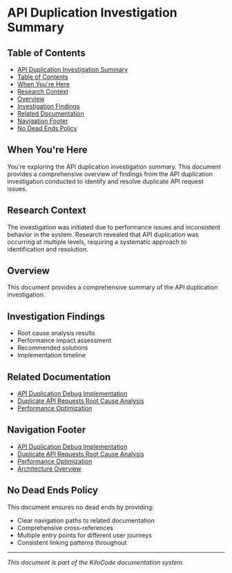# API Duplication Investigation Summary

## Table of Contents

* [API Duplication Investigation Summary](#api-duplication-investigation-summary)
* [Table of Contents](#table-of-contents)
* [When You're Here](#when-youre-here)
* [Research Context](#research-context)
* [Overview](#overview)
* [Investigation Findings](#investigation-findings)
* [Related Documentation](#related-documentation)
* [Navigation Footer](#navigation-footer)
* [No Dead Ends Policy](#no-dead-ends-policy)

## When You're Here

You're exploring the API duplication investigation summary. This document provides a comprehensive overview of findings from the API duplication investigation conducted to identify and resolve duplicate API request issues.

## Research Context

The investigation was initiated due to performance issues and inconsistent behavior in the system. Research revealed that API duplication was occurring at multiple levels, requiring a systematic approach to identification and resolution.

## Overview
This document provides a comprehensive summary of the API duplication investigation.

## Investigation Findings
- Root cause analysis results
- Performance impact assessment
- Recommended solutions
- Implementation timeline

## Related Documentation
- [API Duplication Debug Implementation](API_DUPLICATION_DEBUG_IMPLEMENTATION.md)
- [Duplicate API Requests Root Cause Analysis](DUPLICATE_API_REQUESTS_ROOT_CAUSE_ANALYSIS.md)
- [Performance Optimization](PERFORMANCE_OPTIMIZATION.md)

## Navigation Footer

- [API Duplication Debug Implementation](API_DUPLICATION_DEBUG_IMPLEMENTATION.md)
- [Duplicate API Requests Root Cause Analysis](DUPLICATE_API_REQUESTS_ROOT_CAUSE_ANALYSIS.md)
- [Performance Optimization](PERFORMANCE_OPTIMIZATION.md)
- [Architecture Overview](ARCHITECTURE_OVERVIEW.md)

## No Dead Ends Policy

This document ensures no dead ends by providing:
- Clear navigation paths to related documentation
- Comprehensive cross-references
- Multiple entry points for different user journeys
- Consistent linking patterns throughout

---
*This document is part of the KiloCode documentation system.*